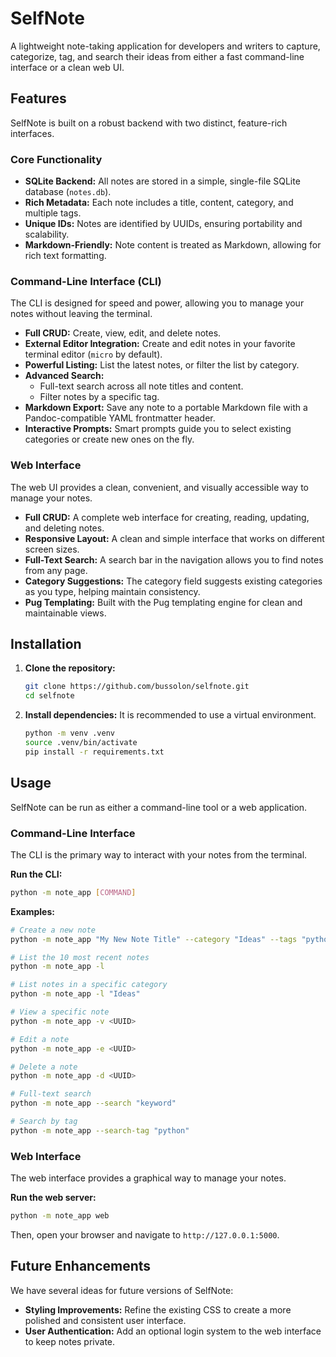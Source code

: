 # SelfNote

A lightweight note-taking application for developers and writers to capture, categorize, tag, and search their ideas from either a fast command-line interface or a clean web UI.

## Features

SelfNote is built on a robust backend with two distinct, feature-rich interfaces.

### Core Functionality

*   **SQLite Backend:** All notes are stored in a simple, single-file SQLite database (`notes.db`).
*   **Rich Metadata:** Each note includes a title, content, category, and multiple tags.
*   **Unique IDs:** Notes are identified by UUIDs, ensuring portability and scalability.
*   **Markdown-Friendly:** Note content is treated as Markdown, allowing for rich text formatting.

### Command-Line Interface (CLI)

The CLI is designed for speed and power, allowing you to manage your notes without leaving the terminal.

*   **Full CRUD:** Create, view, edit, and delete notes.
*   **External Editor Integration:** Create and edit notes in your favorite terminal editor (`micro` by default).
*   **Powerful Listing:** List the latest notes, or filter the list by category.
*   **Advanced Search:**
    *   Full-text search across all note titles and content.
    *   Filter notes by a specific tag.
*   **Markdown Export:** Save any note to a portable Markdown file with a Pandoc-compatible YAML frontmatter header.
*   **Interactive Prompts:** Smart prompts guide you to select existing categories or create new ones on the fly.

### Web Interface

The web UI provides a clean, convenient, and visually accessible way to manage your notes.

*   **Full CRUD:** A complete web interface for creating, reading, updating, and deleting notes.
*   **Responsive Layout:** A clean and simple interface that works on different screen sizes.
*   **Full-Text Search:** A search bar in the navigation allows you to find notes from any page.
*   **Category Suggestions:** The category field suggests existing categories as you type, helping maintain consistency.
*   **Pug Templating:** Built with the Pug templating engine for clean and maintainable views.

## Installation

1.  **Clone the repository:**
    ```bash
    git clone https://github.com/bussolon/selfnote.git
    cd selfnote
    ```

2.  **Install dependencies:**
    It is recommended to use a virtual environment.
    ```bash
    python -m venv .venv
    source .venv/bin/activate
    pip install -r requirements.txt
    ```

## Usage

SelfNote can be run as either a command-line tool or a web application.

### Command-Line Interface

The CLI is the primary way to interact with your notes from the terminal.

**Run the CLI:**
```bash
python -m note_app [COMMAND]
```

**Examples:**
```bash
# Create a new note
python -m note_app "My New Note Title" --category "Ideas" --tags "python,project"

# List the 10 most recent notes
python -m note_app -l

# List notes in a specific category
python -m note_app -l "Ideas"

# View a specific note
python -m note_app -v <UUID>

# Edit a note
python -m note_app -e <UUID>

# Delete a note
python -m note_app -d <UUID>

# Full-text search
python -m note_app --search "keyword"

# Search by tag
python -m note_app --search-tag "python"
```

### Web Interface

The web interface provides a graphical way to manage your notes.

**Run the web server:**
```bash
python -m note_app web
```
Then, open your browser and navigate to `http://127.0.0.1:5000`.

## Future Enhancements

We have several ideas for future versions of SelfNote:

*   **Styling Improvements:** Refine the existing CSS to create a more polished and consistent user interface.
*   **User Authentication:** Add an optional login system to the web interface to keep notes private.
